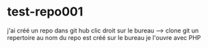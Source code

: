 # test-repo001
j'ai créé un repo dans git hub
clic droit sur le bureau --> clone git
un repertoire au nom du repo est créé sur le bureau
je l'ouvre avec PHP
